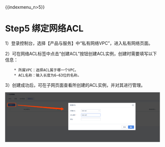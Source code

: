 {{indexmenu_n>5}}

# Step5 绑定网络ACL

1）登录控制台，选择【产品与服务】中“私有网络VPC”，进入私有网络页面。

2）可在网络ACL标签中点击“创建ACL”按钮创建ACL实例，创建时需要填写以下信息：

``` 
    * 所属VPC：选择ACL属于哪一个VPC。
    * ACL名称：输入长度为6~63位的名称。
```

3）创建成功后，可在子网页面查看所创建的ACL实例，并对其进行管理。

![image](/images/create-acl.png)

